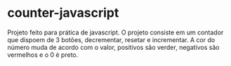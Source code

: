 # counter-javascript
Projeto feito para prática de javascript. O projeto consiste em um contador que dispoem de 3 botões, decrementar, resetar e incrementar. A cor do número muda de acordo com o valor, positivos são verder, negativos são vermelhos e o 0 é preto.
